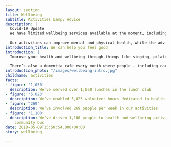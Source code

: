 ```yaml
---
layout: section
title: Wellbeing
subtitle: Activities &amp; Advice
description: |
  Covid-19 Update
  We have limited wellbeing services available at the moment, including telephone befriending and social prescribing. Please ring our office on 01924 369631 if you would like to access these. With restrictions changing regularly please do give us a call to keep up to date with what we are offering. Thank you

  Our activities can improve mental and physical health, while the advice we provide can help you make positive changes to your lifestyle. As well as classes, we run weekly clubs for people who feel lonely, want to chat with new people or have a long-term health condition.
introduction_title: We can help you feel good
introduction: |
  Improve your health and wellbeing through things like singing, pilates, table tennis, cycling, gardening and healthier cooking.

  There’s also a dementia cafe every month where people – including carers – can socialise and receive support.
introduction_photo: "/images/wellbeing-intro.jpg"
childname: activities
facts:
- figure: '1,050'
  description: We’ve served over 1,050 lunches in the lunch club
- figure: '5,023'
  description: We’ve enabled 5,023 volunteer hours dedicated to health and wellbeing
- figure: "269"
  description: We’ve involved 269 people per week in our activities
- figure: '1,100'
  description: We’ve driven 1,100 people to health and wellbeing activities on our
    community bus
date: 2018-05-09T15:50:54.000+00:00
story: wellbeing

---
```

